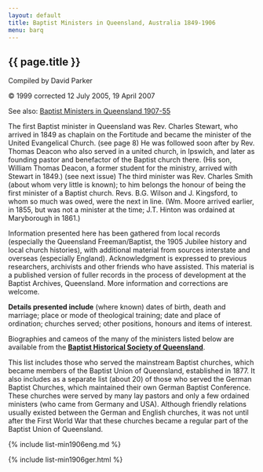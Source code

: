 ```yaml
---
layout: default
title: Baptist Ministers in Queensland, Australia 1849-1906
menu: barq
---
```


## {{ page.title }}

Compiled by David Parker

© 1999  corrected 12 July 2005, 19 April 2007

See also: [Baptist Ministers in Queensland 1907-55](/barq/lists/min1955.html)

The first Baptist minister in Queensland was Rev. Charles Stewart, who arrived in 1849 as chaplain on the Fortitude and became the minister of the United Evangelical Church. (see page 8) He was followed soon after by Rev. Thomas Deacon who also served in a united church, in Ipswich, and later as founding pastor and benefactor of the Baptist church there. (His son, William Thomas Deacon, a former student for the ministry, arrived with Stewart in 1849.) (see next issue) The third minister was Rev. Charles Smith (about whom very little is known); to him belongs the honour of being the first minister of a Baptist church. Revs. B.G. Wilson and J. Kingsford, to whom so much was owed, were the next in line. (Wm. Moore arrived earlier, in 1855, but was not a minister at the time;  J.T. Hinton was ordained at Maryborough in 1861.)

Information presented here has been gathered from local records (especially the Queensland Freeman/Baptist, the 1905 Jubilee history and local church histories), with additional material from sources interstate and overseas (especially England). Acknowledgment is expressed to previous researchers, archivists and other friends who have assisted. This material is a published version of fuller records in the process of development at the Baptist Archives, Queensland.  More information and corrections are welcome.

**Details presented include** (where known) dates of birth, death and marriage; place or mode of theological training; date and place of ordination; churches served; other positions, honours and items of interest.

Biographies and cameos of the many of the ministers listed below are available from the **[Baptist Historical Society of Queensland](/index.html)**.

This list includes those who served the mainstream Baptist churches, which became members of the Baptist Union of Queensland, established in 1877. It also includes as a separate list (about 20) of those who served the German Baptist Churches, which maintained their own German Baptist Conference. These churches were served by many lay pastors and only a few ordained ministers (who came from Germany and USA). Although friendly relations usually existed between the German and English churches, it was not until after the First World War that these churches became a regular part of the Baptist Union of Queensland.

{% include list-min1906eng.md %}
 
{% include list-min1906ger.html %} 
